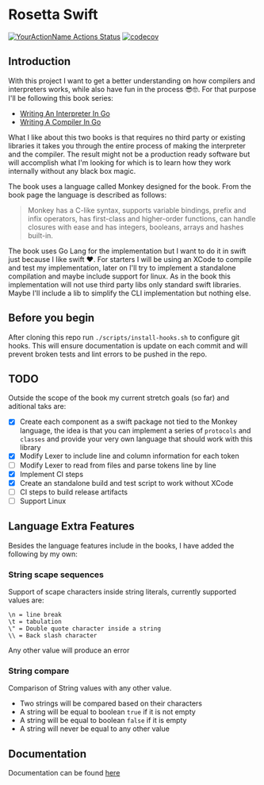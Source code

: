 # Rosetta Swift

[![YourActionName Actions Status](https://github.com/YamiDaisuke/rosetta-swift/workflows/BuildAndTest/badge.svg)](https://github.com/YamiDaisuke/rosetta-swift/actions)
[![codecov](https://codecov.io/gh/YamiDaisuke/rosetta-swift/branch/main/graph/badge.svg?token=14CTPDWLQW)](https://codecov.io/gh/YamiDaisuke/rosetta-swift)
## Introduction

With this project I want to get a better understanding on how compilers and interpreters works, while
also have fun in the process 😎🤓. For that purpose  I'll be following this book series:

- [Writing An Interpreter In Go](https://interpreterbook.com)
- [Writing A Compiler In Go](https://compilerbook.com)

What I like about this two books is that requires no third party or existing libraries it takes you through
the entire process of making the interpreter and the compiler. The result might not be a production
ready software but will accomplish what I'm looking for which is to learn how they work internally without any
black box magic.

The book uses a language called Monkey designed for the book. From the book page the language is described as follows:

> Monkey has a C-like syntax, supports variable bindings, prefix and infix operators, has first-class and
> higher-order functions, can handle closures with ease and has integers, booleans, arrays and hashes
> built-in.

The book uses Go Lang for the implementation but I want to do it in swift just because I like swift ❤️. For
starters I will be using an XCode to compile and test my implementation, later on I'll try to implement a
standalone compilation and maybe include support for linux. As in the book this implementation will not
use third party libs only standard swift libraries. Maybe I'll include a lib to simplify the CLI
implementation but nothing else.

## Before you begin

After cloning this repo run `./scripts/install-hooks.sh` to configure git hooks. This will ensure documentation
is update on each commit and will prevent broken tests and lint errors to be pushed in the repo.

## TODO

Outside the scope of the book my current stretch goals (so far) and aditional taks are:

- [X] Create each component as a swift package not tied to the Monkey language, the idea is that you can
implement a series of `protocols` and `classes` and provide your very own language that should work
with this library
- [X] Modify Lexer to include line and column information for each token
- [ ] Modify Lexer to read from files and parse tokens line by line
- [X] Implement CI steps
- [X] Create an standalone build and test script to work without XCode
- [ ] CI steps to build release artifacts
- [ ] Support Linux

## Language Extra Features

Besides the language features include in the books, I have added the following by my own:

### String scape sequences

Support of scape characters inside string literals, currently supported values are:
```
\n = line break
\t = tabulation
\" = Double quote character inside a string
\\ = Back slash character
```
Any other value will produce an error

### String compare

Comparison of String values with any other value.

- Two strings will be compared based on their characters
- A string will be equal to boolean `true` if it is not empty
- A string will be equal to boolean `false` if it is empty
- A string will never be equal to any other value

## Documentation

Documentation can be found [here](Documentation/Reference/README.md)

